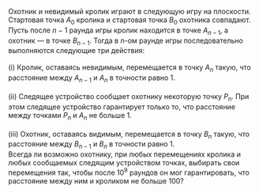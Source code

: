 Охотник и невидимый кролик играют в следующую игру на плоскости. Стартовая точка $A_0$ кролика и стартовая точка $B_0$ охотника совпадают. Пусть после $n-1$ раунда игры кролик находится в точке $A_{n-1}$, а охотник — в точке $B_{n-1}$. Тогда в $n$-ом раунде игры последовательно выполняются следующие три действия:
<br/><br/>(i) Кролик, оставаясь невидимым, перемещается в точку $A_n$ такую, что расстояние между $A_{n-1}$ и $A_n$ в точности равно 1.
<br/><br/>(ii) Следящее устройство сообщает охотнику некоторую точку $P_n$. При этом следящее устройство гарантирует только то, что расстояние между точками $P_n$ и $A_n$ не больше 1.
<br/><br/>(iii) Охотник, оставаясь видимым, перемещается в точку $B_n$ такую, что расстояние между $B_{n-1}$ и $B_n$ в точности равно 1.
<br/>Всегда ли возможно охотнику, при любых перемещениях кролика и любых сообщаемых следящим устройством точках, выбирать свои перемещения так, чтобы после $10^9$ раундов он мог гарантировать, что расстояние между ним и кроликом не больше 100?